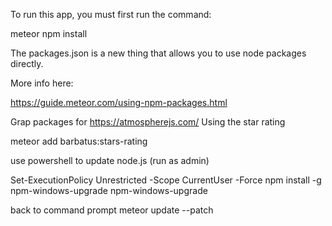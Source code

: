 
To run this app, you must first run the command:

meteor npm install



The packages.json is a new thing that allows you to use node packages directly. 
 
More info here:

https://guide.meteor.com/using-npm-packages.html

Grap packages for https://atmospherejs.com/
Using the star rating

meteor add barbatus:stars-rating

use powershell to update node.js (run as admin)

Set-ExecutionPolicy Unrestricted -Scope CurrentUser -Force
npm install -g npm-windows-upgrade
npm-windows-upgrade

back to command prompt
meteor update --patch





